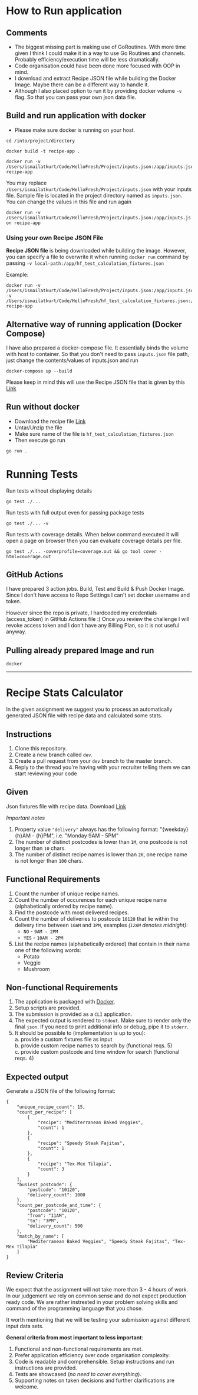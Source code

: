 # How to Run application

## Comments
- The biggest missing part is making use of GoRoutines. 
With more time given I think I could make it in a way to use Go Routines and channels. Probably efficiency/execution time will be less dramatically.
- Code organisation could have been done more focused with OOP in mind.
- I download and extract Recipe JSON file while building the Docker Image. Maybe there can be a different way to handle it.
- Although I also placed option to run it by providing docker volume `-v` flag. So that you can pass your own json data file.

## Build and run application with docker
- Please make sure docker is running on your host.

```
cd /into/project/directory

docker build -t recipe-app .

docker run -v /Users/ismailatkurt/Code/HelloFresh/Project/inputs.json:/app/inputs.json recipe-app
```

You may replace `/Users/ismailatkurt/Code/HelloFresh/Project/inputs.json` with your inputs file.
Sample file is located in the project directory named as `inputs.json`. You can change the values in this file and run again

`docker run -v /Users/ismailatkurt/Code/HelloFresh/Project/inputs.json:/app/inputs.json recipe-app`

### Using your own Recipe JSON File

**Recipe JSON file** is being downloaded while building the image. However, you can specify a file to overwrite it when running `docker run` command by passing `-v local-path:/app/hf_test_calculation_fixtures.json`

Example:
```
docker run -v /Users/ismailatkurt/Code/HelloFresh/Project/inputs.json:/app/inputs.json -v /Users/ismailatkurt/Code/HelloFresh/hf_test_calculation_fixtures.json:/app/hf_test_calculation_fixtures.json recipe-app
```

## Alternative way of running application (Docker Compose)

I have also prepared a docker-compose file. It essentially binds the volume with host to container.
So that you don't need to pass `inputs.json` file path, just change the contents/values of inputs.json and run

```docker-compose up --build```

Please keep in mind this will use the Recipe JSON file that is given by this [Link](https://test-golang-recipes.s3-eu-west-1.amazonaws.com/recipe-calculation-test-fixtures/hf_test_calculation_fixtures.tar.gz)

## Run without docker
- Download the recipe file [Link](https://test-golang-recipes.s3-eu-west-1.amazonaws.com/recipe-calculation-test-fixtures/hf_test_calculation_fixtures.tar.gz)
- Untar/Unzip the file
- Make sure name of the file is `hf_test_calculation_fixtures.json`
- Then execute go run

```go run .```

# Running Tests

Run tests without displaying details
```
go test ./...
```

Run tests with full output even for passing package tests
```
go test ./... -v
```

Run tests with coverage details. When below command executed it will open a page on browser then you can evaluate coverage details per file.
```
go test ./... -coverprofile=coverage.out && go tool cover -html=coverage.out
```

## GitHub Actions

I have prepared 3 action jobs. Build, Test and Build & Push Docker Image. Since I don't have access to Repo Settings I can't set docker username and token.

However since the repo is private, I hardcoded my credentials (access_token) in GitHub Actions file :) Once you review the challenge I will revoke access token and I don't have any Billing Plan, so it is not useful anyway.

## Pulling already prepared Image and run

```
docker 
```

---
Recipe Stats Calculator
====

In the given assignment we suggest you to process an automatically generated JSON file with recipe data and calculated some stats.

Instructions
-----

1. Clone this repository.
2. Create a new branch called `dev`.
3. Create a pull request from your `dev` branch to the master branch.
4. Reply to the thread you're having with your recruiter telling them we can start reviewing your code

Given
-----

Json fixtures file with recipe data. Download [Link](https://test-golang-recipes.s3-eu-west-1.amazonaws.com/recipe-calculation-test-fixtures/hf_test_calculation_fixtures.tar.gz)

_Important notes_

1. Property value `"delivery"` always has the following format: "{weekday} {h}AM - {h}PM", i.e. "Monday 9AM - 5PM"
2. The number of distinct postcodes is lower than `1M`, one postcode is not longer than `10` chars.
3. The number of distinct recipe names is lower than `2K`, one recipe name is not longer than `100` chars.

Functional Requirements
------

1. Count the number of unique recipe names.
2. Count the number of occurences for each unique recipe name (alphabetically ordered by recipe name).
3. Find the postcode with most delivered recipes.
4. Count the number of deliveries to postcode `10120` that lie within the delivery time between `10AM` and `3PM`, examples _(`12AM` denotes midnight)_:
    - `NO` - `9AM - 2PM`
    - `YES` - `10AM - 2PM`
5. List the recipe names (alphabetically ordered) that contain in their name one of the following words:
    - Potato
    - Veggie
    - Mushroom

Non-functional Requirements
--------

1. The application is packaged with [Docker](https://www.docker.com/).
2. Setup scripts are provided.
3. The submission is provided as a `CLI` application.
4. The expected output is rendered to `stdout`. Make sure to render only the final `json`. If you need to print additional info or debug, pipe it to `stderr`.
5. It should be possible to (implementation is up to you):  
   a. provide a custom fixtures file as input  
   b. provide custom recipe names to search by (functional reqs. 5)  
   c. provide custom postcode and time window for search (functional reqs. 4)

Expected output
---------------

Generate a JSON file of the following format:

```json5
{
    "unique_recipe_count": 15,
    "count_per_recipe": [
        {
            "recipe": "Mediterranean Baked Veggies",
            "count": 1
        },
        {
            "recipe": "Speedy Steak Fajitas",
            "count": 1
        },
        {
            "recipe": "Tex-Mex Tilapia",
            "count": 3
        }
    ],
    "busiest_postcode": {
        "postcode": "10120",
        "delivery_count": 1000
    },
    "count_per_postcode_and_time": {
        "postcode": "10120",
        "from": "11AM",
        "to": "3PM",
        "delivery_count": 500
    },
    "match_by_name": [
        "Mediterranean Baked Veggies", "Speedy Steak Fajitas", "Tex-Mex Tilapia"
    ]
}
```

Review Criteria
---

We expect that the assignment will not take more than 3 - 4 hours of work. In our judgement we rely on common sense
and do not expect production ready code. We are rather instrested in your problem solving skills and command of the programming language that you chose.

It worth mentioning that we will be testing your submission against different input data sets.

__General criteria from most important to less important__:

1. Functional and non-functional requirements are met.
2. Prefer application efficiency over code organisation complexity.
3. Code is readable and comprehensible. Setup instructions and run instructions are provided.
4. Tests are showcased (_no need to cover everything_).
5. Supporting notes on taken decisions and further clarifications are welcome.

